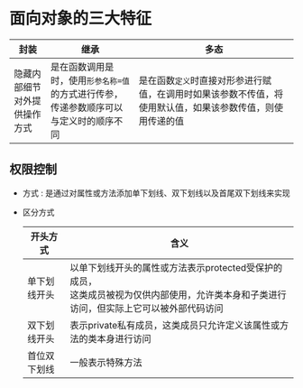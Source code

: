 # 面向对象的三大特征


| 封装                             | 继承                                                                                      | 多态                                                                                                       |
| ---------------------------------- | ------------------------------------------------------------------------------------------- | ------------------------------------------------------------------------------------------------------------ |
| 隐藏内部细节<br>对外提供操作方式 | 是在函数调用是时，使用`形参名称=值`<br>的方式进行传参，传递参数顺序可以与定义时的顺序不同 | 是在函数`定义`时直接对形参进行赋值，在调用时如果该参数不传值，将使用默认值，如果该参数传值，则使用传递的值 |

## 权限控制

- 方式 : 是通过对属性或方法添加单下划线、双下划线以及首尾双下划线来实现
- 区分方式


  | 开头方式     | 含义                                                                                                                                          |
  | -------------- | ----------------------------------------------------------------------------------------------------------------------------------------------- |
  | 单下划线开头 | 以单下划线开头的属性或方法表示protected受保护的成员，<br />这类成员被视为仅供内部使用，允许类本身和子类进行访问，但实际上它可以被外部代码访问 |
  | 双下划线开头 | 表示private私有成员，这类成员只允许定义该属性或方法的类本身进行访问                                                                           |
  | 首位双下划线 | 一般表示特殊方法                                                                                                                              |
